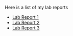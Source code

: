 Here is a list of my lab reports

* [Lab Report 1](https://empire-penguin.github.io/lab-reports/lab2/lab-report-1-week-2.html)
* [Lab Report 2](https://empire-penguin.github.io/lab-reports/lab4/lab-report-2-week-4.html)
* [Lab Report 3](https://empire-penguin.github.io/lab-reports/lab6/lab-report-3-week-6.html)